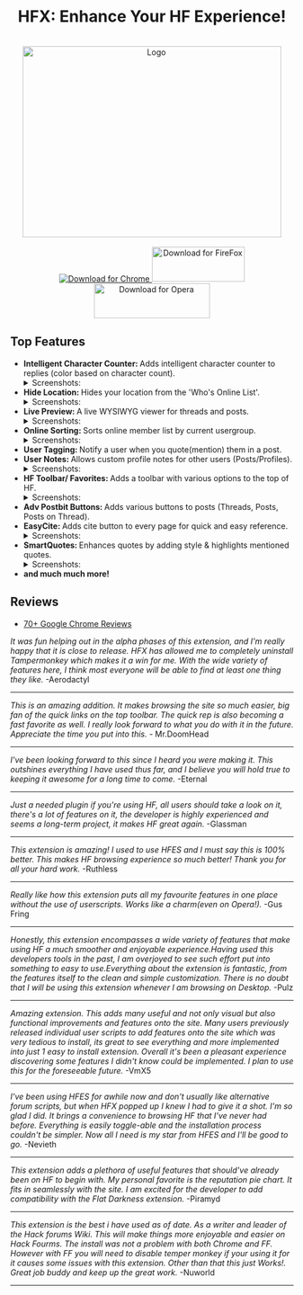 <div align="center">
  <h1>
    HFX: Enhance Your HF Experience!
  </h1>
  <br>
  <img src="https://raw.githubusercontent.com/xadamxk/HFX/master/images/banner-large.png"  width="460" height="340" title="Logo"  />
  <br /><br />
  <a align="center" href="https://chrome.google.com/webstore/detail/hf-xtension/hcfofmfmidhgbblcnnipcphhegcmdeeb">
    <img src="https://developer.chrome.com/webstore/images/ChromeWebStore_BadgeWBorder_v2_206x58.png" title="Download for Chrome"  />
  </a>
  <a align="center" href="https://github.com/xadamxk/HFX/releases/latest">
    <img src="https://raw.githubusercontent.com/xadamxk/HFX/master/images/FireFoxWebStore01.png" width="165" height="62" title="Download for FireFox"  />
  </a>
  <a align="center" href="https://github.com/xadamxk/HFX/wiki/Installing-HFX-on-Opera-Browser">
    <img src="https://raw.githubusercontent.com/xadamxk/HFX/master/images/OperaWebStore01.png" width="206" height="62" title="Download for Opera"  />
  </a>
  <br>
</div>

<h2>Top Features</h2>
<ul>
  <li><b>Intelligent Character Counter: </b>Adds intelligent character counter to replies (color based on character count).
  <details><summary>Screenshots:</summary> 
  
  Examples:
  
  <img src="https://camo.githubusercontent.com/138c6c69773bab65f1e59ec4272dff502d934854/687474703a2f2f692e696d6775722e636f6d2f6e4c57616a4f322e706e67" title="Screenshot"/>
  <img src="https://camo.githubusercontent.com/55b53a97245d7c9cab551543a595becde59b5028/687474703a2f2f692e696d6775722e636f6d2f6e596b6841516e2e706e67" title="Screenshot"/>
  <img src="https://camo.githubusercontent.com/192aff7ebad53ff4dc3bcb4a942dd13b5ebc24ce/687474703a2f2f692e696d6775722e636f6d2f73764c3957794a2e706e67" title="Screenshot"/>
  <img src="https://camo.githubusercontent.com/3b29cdf3eca7c3c3f99d901363024c1423cd9c11/687474703a2f2f692e696d6775722e636f6d2f546458623756642e706e67" title="Screenshot"/>
  <img src="https://camo.githubusercontent.com/61d6f601811002d67f333529abf722cf2ad6f7e6/687474703a2f2f692e696d6775722e636f6d2f69666237664e382e706e67" title="Screenshot"/>
  <img src="https://camo.githubusercontent.com/51ae1ff16be9a24c708ab99cc64a4e4d6f9585f9/687474703a2f2f692e696d6775722e636f6d2f6c4e53307a72572e706e67" title="Screenshot"/>
  </details></li>
  
  <li><b>Hide Location: </b>Hides your location from the 'Who's Online List'.
  <details><summary>Screenshots:</summary> 
  
  Before:
  
  <img src="https://camo.githubusercontent.com/a4a4f7120f889a3c0b6835161b8d529592cfbc41/687474703a2f2f692e696d6775722e636f6d2f614a414b4f336c2e706e67" title="Screenshot" />
  
  After:
  
  <img src="https://camo.githubusercontent.com/365e26ce6056847447e675c5afa47f04bf64406d/687474703a2f2f692e696d6775722e636f6d2f745155776162432e706e67" title="Screenshot" />
  </details></li>
  <li><b>Live Preview: </b>A live WYSIWYG viewer for threads and posts.
  <details><summary>Screenshots:</summary> 
  
  Example:
  
  <img src="https://camo.githubusercontent.com/898642003e4d284f831f86459aeff5377972c387/687474703a2f2f692e696d6775722e636f6d2f534250736a6d572e706e67" title="Screenshot" />
  </details></li>
  <li><b>Online Sorting: </b>Sorts online member list by current usergroup.
  <details><summary>Screenshots:</summary> 
  
  Before:
  
  <img src="https://camo.githubusercontent.com/b3abe3bddc004457bf9751fb713b58fdbf54231d/687474703a2f2f692e696d6775722e636f6d2f7763316a5030622e706e67" title="Screenshot" width=800 />
  
  After:
  
  <img src="https://camo.githubusercontent.com/00b47451cc8d6c1e6e311d4c46e1f9ee3293bebb/687474703a2f2f692e696d6775722e636f6d2f6f7854686b54312e706e67" title="Screenshot" width=800 />
  </details></li>
  <li><b>User Tagging: </b>Notify a user when you quote(mention) them in a post.</li>
  <li><b>User Notes: </b>Allows custom profile notes for other users (Posts/Profiles).
  <details><summary>Screenshots:</summary> 
  
  Example:
  
  <img src="https://camo.githubusercontent.com/01e0dd9476e8cb74663799d3307da162764526fb/687474703a2f2f692e696d6775722e636f6d2f537573317a55422e706e67" title="Screenshot" />
  </details></li>
  <li><b>HF Toolbar/ Favorites: </b>Adds a toolbar with various options to the top of HF.
    <details><summary>Screenshots:</summary> 
  
  Example:
  
  <img src="https://camo.githubusercontent.com/2b1722ac8d86e1096ca9d8dba8f10030b3a1a5e7/687474703a2f2f692e696d6775722e636f6d2f647546424556302e706e67" title="Screenshot" width=800/>

  <img src="https://camo.githubusercontent.com/65da5e4e7529ccae94e6c62ba2acedae3a5cd191/687474703a2f2f692e696d6775722e636f6d2f643143587a506a2e706e67" title="Screenshot" width=500 />
  </details></li>
  <li><b>Adv Postbit Buttons: </b>Adds various buttons to posts (Threads, Posts, Posts on Thread).</li>
  <li><b>EasyCite: </b>Adds cite button to every page for quick and easy reference.
  <details><summary>Screenshots:</summary> 
  
  Example:
  
  <img src="https://camo.githubusercontent.com/246ff6aaf295d4273b227f740d451a6cb1c7270a/687474703a2f2f692e696d6775722e636f6d2f324a49496d624d2e706e67" title="Screenshot" />
  
  <img src="https://camo.githubusercontent.com/d127d8d9f77d571c5e13ef8a2ee14b046652413f/687474703a2f2f692e696d6775722e636f6d2f70736c39626b412e706e67" title="Screenshot" />
  </details></li>
  <li><b>SmartQuotes: </b>Enhances quotes by adding style & highlights mentioned quotes.
  <details><summary>Screenshots:</summary> 
  
  SmartQuote:
  
  <img src="https://camo.githubusercontent.com/b7bc1a7c6192cb1b0afa42168290f8221a93a623/687474703a2f2f692e696d6775722e636f6d2f326b4962616f562e706e67" title="Screenshot" />
  
  SmartQuote Mention:
  
  <img src="https://camo.githubusercontent.com/576744668bef0183240b0a841f8b6aa1ce8d7146/687474703a2f2f692e696d6775722e636f6d2f4f37576b746e502e706e67" title="Screenshot" />
  </details></li>
  <li><b>and much much more!</b></li>
</ul>

<h2>Reviews</h2>
<ul><li><a href="https://chrome.google.com/webstore/detail/hf-xtension/hcfofmfmidhgbblcnnipcphhegcmdeeb/reviews">70+ Google Chrome Reviews</a></li></ul> 
<i>It was fun helping out in the alpha phases of this extension, and I'm really happy that it is close to release. HFX has allowed me to completely uninstall Tampermonkey which makes it a win for me. With the wide variety of features here, I think most everyone will be able to find at least one thing they like.</i> -Aerodactyl<hr>
<i>This is an amazing addition. It makes browsing the site so much easier, big fan of the quick links on the top toolbar. The quick rep is also becoming a fast favorite as well. 
I really look forward to what you do with it in the future. Appreciate the time you put into this.</i> -
Mr.DoomHead<hr>
<i>I've been looking forward to this since I heard you were making it. This outshines everything I have used thus far, and I believe you will hold true to keeping it awesome for a long time to come.</i> -Eternal<hr>
<i>Just a needed plugin if you're using HF, all users should take a look on it, there's a lot of features on it, the developer is highly experienced and seems a long-term project, it makes HF great again.</i> -Glassman<hr>
<i>This extension is amazing! 
I used to use HFES and I must say this is 100% better. This makes HF browsing experience so much better! Thank you for all your hard work.</i> -Ruthless<hr>
<i>Really like how this extension puts all my favourite features in one place without the use of userscripts. Works like a charm(even on Opera!).</i> -Gus Fring<hr>
<i>Honestly, this extension encompasses a wide variety of features that make using HF a much smoother and enjoyable experience.Having used this developers tools in the past, I am overjoyed to see such effort put into something to easy to use.Everything about the extension is fantastic, from the features itself to the clean and simple customization. There is no doubt that I will be using this extension whenever I am browsing on Desktop.</i> -Pulz<hr>
<i>Amazing extension. This adds many useful and not only visual but also functional improvements and features onto the site. Many users previously released individual user scripts to add features onto the site which was very tedious to install, its great to see everything and more implemented into just 1 easy to install extension. Overall it's been a pleasant experience discovering some features I didn't know could be implemented. I plan to use this for the foreseeable future.</i> -VmX5<hr>
<i>I've been using HFES for awhile now and don't usually like alternative forum scripts, but when HFX popped up I knew I had to give it a shot. I'm so glad I did. It brings a convenience to browsing HF that I've never had before. Everything is easily toggle-able and the installation process couldn't be simpler. Now all I need is my star from HFES and I'll be good to go.</i> -Nevieth<hr>
<i>This extension adds a plethora of useful features that should've already been on HF to begin with. My personal favorite is the reputation pie chart. It fits in seamlessly with the site. I am excited for the developer to add compatibility with the Flat Darkness extension.</i> -Piramyd<hr>
<i>This extension is the best i have used as of date. As a writer and leader of the Hack forums Wiki. This will make things more enjoyable and easier on Hack Fourms. The install was not a problem with both Chrome and FF. However with FF you will need to disable temper monkey if your using it for it causes some issues with this extension. Other than that this just Works!. Great job buddy and keep up the great work.</i> -Nuworld<hr>
